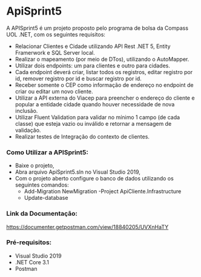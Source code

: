 # ApiSprint5
A APISprint5 é um projeto proposto pelo programa de bolsa da Compass UOL .NET, com os seguintes requisitos: 
- Relacionar Clientes e Cidade utilizando API Rest .NET 5, Entity Framerwork e SQL Server local.
- Realizar o mapeamento (por meio de DTos), utilizando o AutoMapper.
- Utilizar dois endpoints: um para clientes e outro para cidades.
- Cada endpoint deverá criar, listar todos os registros, editar registro por id, remover registro por id e buscar registro por id.
- Receber somente o CEP como informação de endereço no endpoint de criar ou editar um novo cliente.
- Utilizar a API externa do Viacep para preencher o endereço do cliente e popular a entidade cidade quando houver necessidade de nova inclusão.
- Utilizar Fluent Validation para validar no mínimo 1 campo (de cada classe) que esteja vazio ou inválido e retornar a mensagem de validação.
- Realizar testes de Integração do contexto de clientes.
 
### Como Utilizar a APISprint5:

- Baixe o projeto,
- Abra arquivo ApiSprint5.sln no Visual Studio 2019,
- Com o projeto aberto configure o banco de dados utilizando os seguintes comandos:
    - Add-Migration NewMigration -Project ApiCliente.Infrastructure
    - Update-database


### Link da Documentação:
https://documenter.getpostman.com/view/18840205/UVXnHaTY


### Pré-requisitos:
* Visual Studio 2019
* .NET Core 3.1
* Postman
